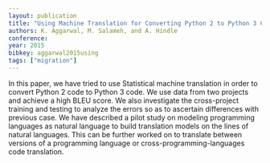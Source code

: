 ```yaml
---
layout: publication
title: "Using Machine Translation for Converting Python 2 to Python 3 Code"
authors: K. Aggarwal, M. Salameh, and A. Hindle
conference: 
year: 2015
bibkey: aggarwal2015using
tags: ["migration"]
---
```

In this paper, we have tried to use Statistical machine translation in order to convert Python 2 code to Python 3 code. We use data from two projects and achieve a high BLEU score. We also investigate the cross-project training and testing to analyze the errors so as to ascertain differences with previous case. We have described a pilot study on modeling programming languages as natural language to build translation models on the lines of natural languages. This can be further worked on to translate between versions of a programming language or cross-programming-languages code translation.
